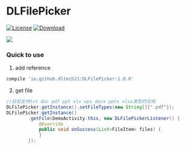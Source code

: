 # DLFilePicker
[![License](https://img.shields.io/badge/license-Apache%202-green.svg)](https://www.apache.org/licenses/LICENSE-2.0)
[![Download](https://api.bintray.com/packages/dltech21/maven/DLFilePicker/images/download.svg) ](https://bintray.com/dltech21/maven/DLFilePicker/_latestVersion)


![](https://dltech21.github.io/assets/img/dlfilepicker.gif)


### Quick to use

1. add reference

```groovy
compile 'io.github.dltech21:DLFilePicker:1.0.0'
```

2. get file

```java
//目前支持txt doc pdf ppt xls wps docx pptx xlsx类型的文档
DLFilePicker.getInstance().setFileTypes(new String[]{".pdf"});
DLFilePicker.getInstance()
        .getFile(DemoActivity.this, new DLFilePickerListener() {
            @Override
            public void onSuccess(List<FileItem> files) {
            }
        });
```
